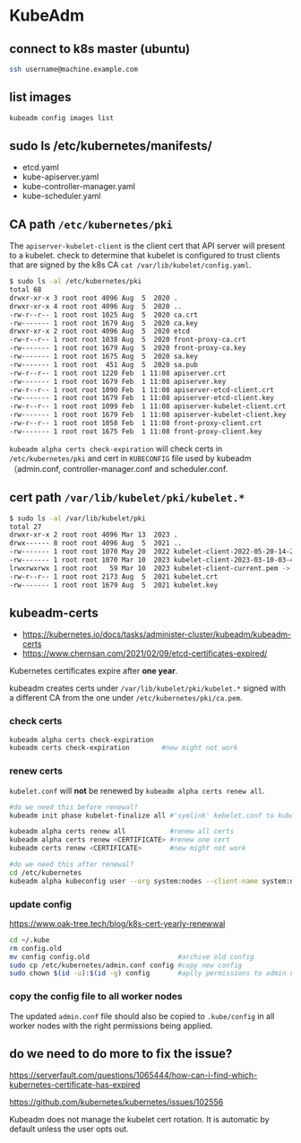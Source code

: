 # KubeAdm

## connect to k8s master (ubuntu)
```sh
ssh username@machine.example.com
```

## list images
```sh
kubeadm config images list
```

## sudo ls /etc/kubernetes/manifests/
- etcd.yaml
- kube-apiserver.yaml
- kube-controller-manager.yaml
- kube-scheduler.yaml

## CA path `/etc/kubernetes/pki`
The `apiserver-kubelet-client` is the client cert that API server will present to a kubelet.
check to determine that kubelet is configured to trust clients that are signed by the k8s CA `cat /var/lib/kubelet/config.yaml`.
```sh
$ sudo ls -al /etc/kubernetes/pki
total 68
drwxr-xr-x 3 root root 4096 Aug  5  2020 .
drwxr-xr-x 4 root root 4096 Aug  5  2020 ..
-rw-r--r-- 1 root root 1025 Aug  5  2020 ca.crt
-rw------- 1 root root 1679 Aug  5  2020 ca.key
drwxr-xr-x 2 root root 4096 Aug  5  2020 etcd
-rw-r--r-- 1 root root 1038 Aug  5  2020 front-proxy-ca.crt
-rw------- 1 root root 1679 Aug  5  2020 front-proxy-ca.key
-rw------- 1 root root 1675 Aug  5  2020 sa.key
-rw------- 1 root root  451 Aug  5  2020 sa.pub
-rw-r--r-- 1 root root 1220 Feb  1 11:08 apiserver.crt
-rw------- 1 root root 1679 Feb  1 11:08 apiserver.key
-rw-r--r-- 1 root root 1090 Feb  1 11:08 apiserver-etcd-client.crt
-rw------- 1 root root 1679 Feb  1 11:08 apiserver-etcd-client.key
-rw-r--r-- 1 root root 1099 Feb  1 11:08 apiserver-kubelet-client.crt
-rw------- 1 root root 1679 Feb  1 11:08 apiserver-kubelet-client.key
-rw-r--r-- 1 root root 1058 Feb  1 11:08 front-proxy-client.crt
-rw------- 1 root root 1675 Feb  1 11:08 front-proxy-client.key
```

`kubeadm alpha certs check-expiration` will check certs in `/etc/kubernetes/pki` and cert in `KUBECONFIG` file used by kubeadm（admin.conf, controller-manager.conf and scheduler.conf.

## cert path `/var/lib/kubelet/pki/kubelet.*`
```sh
$ sudo ls -al /var/lib/kubelet/pki
total 27
drwxr-xr-x 2 root root 4096 Mar 13  2023 .
drwx------ 8 root root 4096 Aug  5  2021 ..
-rw------- 1 root root 1070 May 20  2022 kubelet-client-2022-05-20-14-29-52.pem
-rw------- 1 root root 1070 Mar 10  2023 kubelet-client-2023-03-10-03-43-08.pem
lrwxrwxrwx 1 root root   59 Mar 10  2023 kubelet-client-current.pem -> /var/lib/kubelet/pki/kubelet-client-2022-03-10-03-43-08.pem
-rw-r--r-- 1 root root 2173 Aug  5  2021 kubelet.crt
-rw------- 1 root root 1679 Aug  5  2021 kubelet.key
```

## kubeadm-certs
- https://kubernetes.io/docs/tasks/administer-cluster/kubeadm/kubeadm-certs
- https://www.chernsan.com/2021/02/09/etcd-certificates-expired/

Kubernetes certificates expire after **one year**.

kubeadm creates certs under `/var/lib/kubelet/pki/kubelet.*` signed with a different CA from the one under `/etc/kubernetes/pki/ca.pem`.

### check certs
```sh
kubeadm alpha certs check-expiration
kubeadm certs check-expiration        #new might not work
```

### renew certs
`kubelet.conf` will **not** be renewed by `kubeadm alpha certs renew all`.
```sh
#do we need this before renewal?
kubeadm init phase kubelet-finalize all #'symlink' kebelet.conf to kubelet cert rotation

kubeadm alpha certs renew all           #renew all certs
kubeadm alpha certs renew <CERTIFICATE> #renew one cert
kubeadm certs renew <CERTIFICATE>       #new might not work

#do we need this after renewal?
cd /etc/kubernetes
kubeadm alpha kubeconfig user --org system:nodes --client-name system:node:$(hostname) > kubelet.conf
```

### update config
https://www.oak-tree.tech/blog/k8s-cert-yearly-renewwal
```sh
cd ~/.kube
rm config.old
mv config config.old                      #archive old config
sudo cp /etc/kubernetes/admin.conf config #copy new config
sudo chown $(id -u):$(id -g) config       #aplly permissions to admin user and group
```

### copy the config file to all worker nodes
The updated `admin.conf` file should also be copied to `.kube/config` in all worker nodes with the right permissions being applied.

## do we need to do more to fix the issue?
https://serverfault.com/questions/1065444/how-can-i-find-which-kubernetes-certificate-has-expired

https://github.com/kubernetes/kubernetes/issues/102556

Kubeadm does not manage the kubelet cert rotation. It is automatic by default unless the user opts out.
